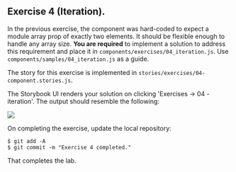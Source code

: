 ## Exercise 4 (Iteration).
 
In the previous exercise, the component was hard-coded to expect a module array prop of exactly two elements. It should be flexible enough to handle any array size. __You are required__ to implement a solution to address this requirement and place it in `components/exercises/04_iteration.js`. Use `components/samples/04_iteration.js` as a guide.

The story for this exercise is implemented in `stories/exercises/04-component.stories.js`.

The Storybook UI renders your solution on clicking 'Exercises -> 04 - iteration'. The  output should resemble the following:

![][exercise4] 

On completing the exercise, update the local repository:
~~~
$ git add -A
$ git commit -m "Exercise 4 completed."
~~~
That completes the lab.

[exercise4]: ./img/exercise4.png

